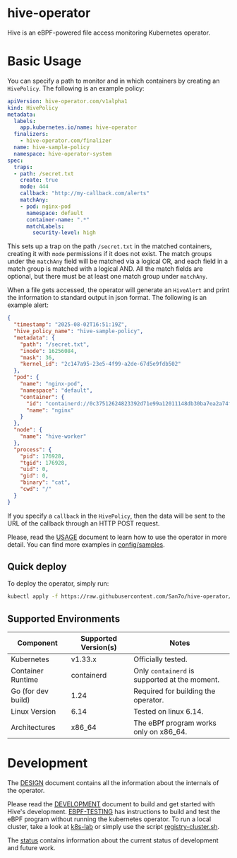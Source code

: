 # hive-operator

Hive is an eBPF-powered file access monitoring Kubernetes operator.

# Basic Usage

You can specify a path to monitor and in which containers by
creating an `HivePolicy`. The following is an example policy:

```yaml
apiVersion: hive-operator.com/v1alpha1
kind: HivePolicy
metadata:
  labels:
    app.kubernetes.io/name: hive-operator
  finalizers:
    - hive-operator.com/finalizer
  name: hive-sample-policy
  namespace: hive-operator-system
spec:
  traps:
  - path: /secret.txt
    create: true
    mode: 444
    callback: "http://my-callback.com/alerts"
    matchAny:
    - pod: nginx-pod
      namespace: default
      container-name: ".*"
      matchLabels:
        security-level: high
```

This sets up a trap on the path `/secret.txt` in the matched
containers, creating it with `mode` permissions if it does not
exist. The match groups under the `matchAny` field will be matched via
a logical OR, and each field in a match group is matched with a
logical AND. All the match fields are optional, but there must be at
least one match group under `matchAny`.

When a file gets accessed, the operator will generate an `HiveAlert`
and print the information to standard output in json format. The
following is an example alert:

```json
{
  "timestamp": "2025-08-02T16:51:19Z",
  "hive_policy_name": "hive-sample-policy",
  "metadata": {
    "path": "/secret.txt",
    "inode": 16256084,
    "mask": 36,
    "kernel_id": "2c147a95-23e5-4f99-a2de-67d5e9fdb502"
  },
  "pod": {
    "name": "nginx-pod",
    "namespace": "default",
    "container": {
      "id": "containerd://0c37512624823392d71e99a12011148db30ba7ea2a74fc7ff8bd5f85bc7b499c",
      "name": "nginx"
    }
  },
  "node": {
    "name": "hive-worker"
  },
  "process": {
    "pid": 176928,
    "tgid": 176928,
    "uid": 0,
    "gid": 0,
    "binary": "cat",
    "cwd": "/"
  }
}
```

If you specify a `callback` in the `HivePolicy`, then the data will be
sent to the URL of the callback through an HTTP POST request.

Please, read the [USAGE](./docs/USAGE.md) document to learn how to use
the operator in more detail. You can find more examples in
[config/samples](./config/samples/).

## Quick deploy

To deploy the operator, simply run:

```bash
kubectl apply -f https://raw.githubusercontent.com/San7o/hive-operator/refs/heads/main/dist/install-remote.yaml
```

## Supported Environments


| Component           | Supported Version(s)      | Notes                                                  |
|---------------------|---------------------------|--------------------------------------------------------|
| Kubernetes          | v1.33.x                   | Officially tested.                                     |
| Container Runtime   | containerd                | Only `containerd` is supported at the moment.          |
| Go (for dev build)  | 1.24                      | Required for building the operator.                    |
| Linux Version       | 6.14                      | Tested on linux 6.14.                                  |
| Architectures       | x86_64                    | The eBPf program works only on x86_64.                 |


# Development

The [DESIGN](./docs/DESIGN.md) document contains all the information
about the internals of the operator.

Please read the [DEVELOPMENT](./docs/DEVELOPMENT.md) document to build
and get started with Hive's
development. [EBPF-TESTING](./docs/EBPF-TESTING.md) has instructions
to build and test the eBPF program without running the kubernetes
operator. To run a local cluster, take a look at
[k8s-lab](./k8s-lab/README.md) or simply use the script
[registry-cluster.sh](./hack/registry-cluster.sh).

The [status](./docs/status.org) contains information about the current
status of development and future work.
